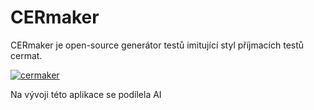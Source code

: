 # CERmaker
CERmaker je open-source generátor testů imitující styl příjmacích testů cermat.

[![cermaker](https://img.shields.io/badge/otev%C5%99%C3%ADt-cermaker.marko.iric.online-blue)](https://cermaker.marko.iric.online)

Na vývoji této aplikace se podílela AI
